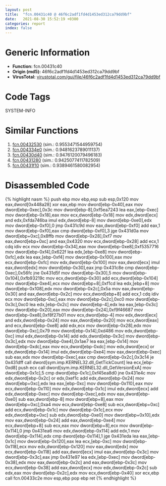 ```yaml
---
layout: post
title:  "fcn.00431c40 @ 46f6c2adf1fd4d1453ed312ca79dd9bf"
date:   2021-08-30 15:52:19 +0300
categories: report
index: false
---
```


# Generic Information
- **Function:** fcn.00431c40
- **Origin (md5):** 46f6c2adf1fd4d1453ed312ca79dd9bf
- **VirusTotal:** [virustotal.com/gui/file/46f6c2adf1fd4d1453ed312ca79dd9bf][virustotal_ref]

# Code Tags
<span class="tag" id="SYSTEM-INFO">SYSTEM-INFO</span>


# Similar Functions

1. [fcn.00432530][similar_1_ref] (sim.: 0.9553471544959754)
2. [fcn.004334e0][similar_2_ref] (sim.: 0.9481623789011137)
3. [fcn.00430d40][similar_3_ref] (sim.: 0.9476120079496183)
4. [fcn.00431280][similar_4_ref] (sim.: 0.9425077411782509)
5. [fcn.00431f10][similar_5_ref] (sim.: 0.9389461580082954)


# Disassembled Code

{% highlight nasm %}
push ebp
mov ebp,esp
sub esp,0x120
mov eax,dword[0x448a28]
xor eax,ebp
mov dword[ebp-0x40],eax
mov dword[ebp-0xec],0x3c
mov dword[ebp-8],0xf5ea7243
lea eax,[ebp-0xec]
mov dword[ebp-0x18],eax
mov ecx,dword[ebp-0x18]
mov edx,dword[ecx]
and edx,0xfda746ba
imul edx,dword[ebp-8]
mov dword[ebp-0xe0],edx
mov dword[ebp-0xf0],0
jmp 0x431c9d
mov eax,dword[ebp-0xf0]
add eax,1
mov dword[ebp-0xf0],eax
cmp dword[ebp-0xf0],3
jge 0x431d0a
mov dword[ebp+0xc],0x8ffb
mov dword[ebp-0x28],0xf7
mov eax,dword[ebp+0xc]
and eax,0x4320
mov ecx,dword[ebp-0x28]
add ecx,1
cdq
idiv ecx
mov dword[ebp-0x34],eax
mov dword[ebp-0xe8],0xf5357716
mov dword[ebp-0xf4],0x622f
lea edx,[ebp-0xe8]
mov dword[ebp-0xfc],edx
lea eax,[ebp-0xf4]
mov dword[ebp-0x100],eax
mov ecx,dword[ebp-0xfc]
mov edx,dword[ebp-0x100]
mov eax,dword[ecx]
imul eax,dword[edx]
mov dword[ebp-0x30],eax
jmp 0x431c8e
cmp dword[ebp-0xec],0x56fc
jne 0x431d5f
mov dword[ebp-0x30],5
mov dword[ebp-0x104],0xfb93219c
mov ecx,dword[ebp-0x30]
add ecx,dword[ebp-0x104]
mov dword[ebp-0xe4],ecx
mov dword[ebp+8],0xf1cd
lea edx,[ebp+8]
mov dword[ebp-0x108],edx
mov dword[ebp-0x2c],0x5a
mov eax,dword[ebp-0x30]
and eax,dword[ebp-0x2c]
mov ecx,dword[ebp+8]
add ecx,1
cdq
idiv ecx
mov dword[ebp-0xc],eax
mov dword[ebp-0x2c],0xc0
mov dword[ebp-0x3c],0xc0
lea edx,[ebp-0x2c]
mov dword[ebp-4],edx
lea eax,[ebp-0x3c]
mov dword[ebp-0x20],eax
mov dword[ebp-0x24],0xf9f46687
mov dword[ebp-0xe8],0xf8f27b01
mov ecx,dword[ebp-4]
mov edx,dword[ecx]
and edx,dword[ebp-0x24]
mov eax,dword[ebp-0x20]
mov ecx,dword[eax]
and ecx,dword[ebp-0xe8]
add edx,ecx
mov dword[ebp-0x28],edx
mov dword[ebp-0xc],0x79
mov dword[ebp-0x14],0xd486
mov edx,dword[ebp-0xc]
imul edx,dword[ebp-0x14]
add edx,dword[ebp-0x3c]
mov dword[ebp-0x3c],edx
mov dword[ebp-0xe4],0x1ae7
lea eax,[ebp-0x14]
mov dword[ebp-0xdc],eax
mov ecx,dword[ebp-0xdc]
mov edx,dword[ecx]
or edx,dword[ebp-0x14]
imul edx,dword[ebp-0xe4]
mov eax,dword[ebp-0xec]
sub eax,edx
mov dword[ebp-0xec],eax
cmp dword[ebp-0x2c],0x3c14
je 0x431dff
call dword[sym.imp.KERNEL32.dll_GetTickCount]
lea ecx,[ebp-0xd8]
push ecx
call dword[sym.imp.KERNEL32.dll_GetVersionExA]
mov dword[ebp-0x1c],5
cmp dword[ebp-0x1c],0xf45ea8d0
jne 0x431e4c
mov edx,dword[ebp-0x2c]
or edx,0xef1c
add edx,dword[ebp-0x24]
mov dword[ebp+0xc],edx
lea eax,[ebp-0xc]
mov dword[ebp-0x110],eax
mov ecx,dword[ebp-0x110]
mov edx,dword[ebp-0x1c]
imul edx,dword[ecx]
add edx,dword[ebp-0xec]
mov dword[ebp-0xec],edx
mov eax,dword[ebp-0xe0]
sub eax,dword[ebp-8]
mov dword[ebp+8],eax
mov dword[ebp+0xc],0xa4
mov ecx,dword[ebp-0xe8]
sub ecx,dword[ebp+0xc]
add ecx,dword[ebp-0x1c]
mov dword[ebp-0x1c],ecx
mov edx,dword[ebp+0xc]
sub edx,dword[ebp-0xe0]
mov dword[ebp+0x10],edx
mov eax,dword[ebp-0x24]
add eax,dword[ebp-0xe4]
mov ecx,dword[ebp+8]
sub ecx,eax
mov dword[ebp+8],ecx
mov dword[ebp-0x114],0
jmp 0x431ea6
mov edx,dword[ebp-0x114]
add edx,1
mov dword[ebp-0x114],edx
cmp dword[ebp-0x114],1
jge 0x431eda
lea eax,[ebp-0x1c]
mov dword[ebp-0x120],eax
lea ecx,[ebp-0xc]
mov dword[ebp-0x118],ecx
mov edx,dword[ebp-0x120]
mov eax,dword[edx]
mov ecx,dword[ebp-0x118]
add eax,dword[ecx]
imul eax,dword[ebp-0x3c]
mov dword[ebp-0x3c],eax
jmp 0x431e97
lea edx,[ebp-0xec]
mov dword[ebp-0x38],edx
mov eax,dword[ebp-0x2c]
and eax,dword[ebp-0x3c]
mov ecx,dword[ebp-0x38]
add eax,dword[ecx]
mov edx,dword[ebp-0x2c]
sub edx,eax
mov dword[ebp-0x2c],edx
mov ecx,dword[ebp-0x40]
xor ecx,ebp
call fcn.00433c2e
mov esp,ebp
pop ebp
ret
{% endhighlight %}


[similar_1_ref]: /report/fcn.00432530@46f6c2adf1fd4d1453ed312ca79dd9bf
[similar_2_ref]: /report/fcn.004334e0@46f6c2adf1fd4d1453ed312ca79dd9bf
[similar_3_ref]: /report/fcn.00430d40@46f6c2adf1fd4d1453ed312ca79dd9bf
[similar_4_ref]: /report/fcn.00431280@46f6c2adf1fd4d1453ed312ca79dd9bf
[similar_5_ref]: /report/fcn.00431f10@46f6c2adf1fd4d1453ed312ca79dd9bf
[virustotal_ref]: https://www.virustotal.com/gui/file/46f6c2adf1fd4d1453ed312ca79dd9bf